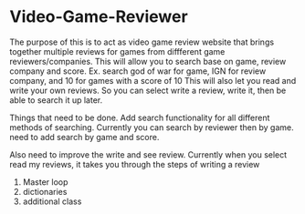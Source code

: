 # Video-Game-Reviewer
The purpose of this is to act as video game review website that brings together multiple reviews for games from diffferent game reviewers/companies.
This will allow you to search base on game, review company and score. Ex. search god of war for game, IGN for review company, and 10 for games with a score of 10
This will also let you read and write your own reviews. So you can select write a review, write it, then be able to search it up later.

Things that need to be done.
Add search functionality for all different methods of searching. Currently you can search by reviewer then by game.
need to add search by game and score.

Also need to improve the write and see review. Currently when you select read my reviews, it takes you through the steps of writing a review


1) Master loop
2) dictionaries
3) additional class
